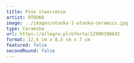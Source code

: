 ```yaml
---
title: Psie stworzenie
artist: OTOOKA
image: ../images/otooka-1-otooka-ceramics.jpg
type: Ceramika
url: https://allegro.pl/oferta/12900398642
format: 12,6 cm x 8,5 cm x 7 cm
featured: false
secondRound: false
---
```

